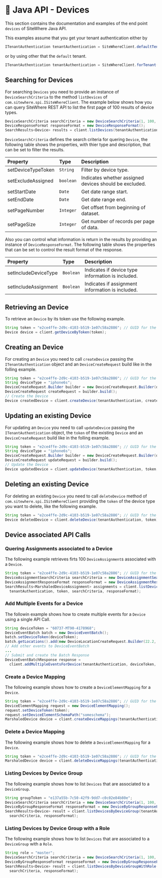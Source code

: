 # :book: Java API - Devices

<Seo/>

This section contains the documentation and examples of the end point `devices` of SiteWhere Java API.

This examples assume that you get your tenant authentication either by

```java
ITenantAuthentication tenantAuthentication = SiteWhereClient.defaultTenant();
```

or by using other that the `default` tenant.

```java
ITenantAuthentication tenantAuthentication = SiteWhereClient.forTenant("token", "auth");
```

## Searching for Devices

For searching `Devices` you need to provide an instance of `DeviceSearchCriteria`  to the method 
`listDevices` of `com.sitewhere.spi.ISiteWhereClient`. The example below shows how you can query SiteWhere REST API to 
list the first page of 100 results of device types.

```java
DeviceSearchCriteria searchCriteria = new DeviceSearchCriteria(1, 100, null, null);
DeviceResponseFormat responseFormat = new DeviceResponseFormat();
SearchResults<Device> results = client.listDevices(tenantAuthentication, searchCriteria, responseFormat);
```

`DeviceSearchCriteria` defines the search criteria for quering `Device`, the following table shows the properties, with 
thier type and description, that can be set to filter the results.

| Property                     | Type        | Description                                                    |
|:-----------------------------|:------------|:---------------------------------------------------------------|
| setDeviceTypeToken           | `String`    | Filter by device type.                                         |
| setExcludeAssigned           | `boolean`   | Indicates whether assigned devices should be excluded.         |
| setStartDate                 | `Date`      | Get date range start.                                          |
| setEndDate                   | `Date`      | Get date range end.                                            |
| setPageNumber                | `Integer`   | Get offset from beginning of dataset.                          |
| setPageSize                  | `Integer`   | Get number of records per page of data.                        |

Also you can control what information is return in the results by providing an instance of `DeviceResponseFormat`.
The following table shows the properties that can be set to control the result format of the response.

| Property               | Type        | Description                                                    |
|:-----------------------|:------------|:---------------------------------------------------------------|
| setIncludeDeviceType   | `Boolean`   | Indicates if device type information is included.              |
| setIncludeAssignment   | `Boolean`   | Indicates if assignment information is included.               |

## Retrieving an Device

To retrieve an `Device` by its token use the following example.

```java
String token = "e2ce4ffe-2d9c-4103-b519-1e07c58a2886"; // GUID for the Device
Device device = client.getDeviceByToken(token);
```

## Creating an Device

For creating an `Device` you need to call `createDevice` passing the `ITenantAuthentication` object and an
`DeviceCreateRequest` build like in the folling example.

```java
String token = "e2ce4ffe-2d9c-4103-b519-1e07c58a2886"; // GUID for the Device
String deviceType = "iphone6s";
DeviceCreateRequest.Builder builder = new DeviceCreateRequest.Builder(deviceType, token);
DeviceCreateRequest createRequest = builder.build();
// Create the Device
Device createdDevice = client.createDevice(tenantAuthentication, createRequest);
```

## Updating an existing Device

For updating an `Device` you need to call `updateDevice` passing the `ITenantAuthentication` object,
the `token` of the existing `Device` and an `DeviceCreateRequest` build like in the folling example.

```java
String token = "e2ce4ffe-2d9c-4103-b519-1e07c58a2886"; // GUID for the Device
String deviceType = "iphone6s";
DeviceCreateRequest.Builder builder = new DeviceCreateRequest.Builder(deviceType, token);
DeviceCreateRequest updateRequest = builder.build();
// Update the Device
Device updatedDevice = client.updateDevice(tenantAuthentication, token, updateRequest);
```

## Deleting an existing Device

For deleting an existing `Device` you need to call `deleteDevice` method of `com.sitewhere.spi.ISiteWhereClient`
providing the `token` of the device type you want to delete, like the following example.

```java
String token = "e2ce4ffe-2d9c-4103-b519-1e07c58a2886"; // GUID for the Device
Device deletedDevice = client.deleteDevice(tenantAuthentication, token);
```

## Device associated API Calls

### Quering Assignments associated to a Device

The following example retrieves firts 100 `DeviceAssignment`s associated with a `Device`.

```java
String token = "e2ce4ffe-2d9c-4103-b519-1e07c58a2886"; // GUID for the Device
DeviceAssignmentSearchCriteria searchCriteria = new DeviceAssignmentSearchCriteria(1, 100);
DeviceAssignmentResponseFormat responseFormat = new DeviceAssignmentResponseFormat();
SearchResults<MarshaledDeviceAssignment> assignments = client.listDeviceAssignmentsForDevice(
  tenantAuthentication, token, searchCriteria, responseFormat);
```

### Add Multiple Events for a Device

The followin example shows how to create multiple events for a `Device` using a single API Call.

```java
String deviceToken = "60737-MT90-4178968";
DeviceEventBatch batch = new DeviceEventBatch();
batch.setDeviceToken(deviceToken);
batch.getLocations().add(new DeviceLocationCreateRequest.Builder(22.2, 33.3).build());
// Add other events to DeviceEventBatch
...
// Submit and create the Batch Response
DeviceEventBatchResponse response = 
  client.addMultipleEventsForDevice(tenantAuthentication, deviceToken, batch);
```

### Create a Device Mapping

The following example shows how to create a `DeviceElementMapping` for a `Device`.

```java
String token = "e2ce4ffe-2d9c-4103-b519-1e07c58a2886"; // GUID for the Device
DeviceElementMapping request = new DeviceElementMapping();
request.setDeviceToken(token);
request.setDeviceElementSchemaPath("someschema");
MarshaledDevice device = client.createDeviceMappings(tenantAuthentication, token, request);
```

### Delete a Device Mapping

The following example shows how to delete a `DeviceElementMapping` for a `Device`.

```java
String token = "e2ce4ffe-2d9c-4103-b519-1e07c58a2886"; // GUID for the Device
MarshaledDevice device = client.deleteDeviceMappings(tenantAuthentication, token, "someschema");
```

### Listing Devices by Device Group

The following example shows how to list `Devices` that are associated to a `DeviceGroup`.

```java
String groupToken = "e137a55b-7c50-42f9-9dd7-c0c02e84b80e";
DeviceSearchCriteria searchCriteria = new DeviceSearchCriteria(1, 100, null, null);
DeviceByGroupResponseFormat responseFormat = new DeviceByGroupResponseFormat();
SearchResults<Device> result = client.listDevicesByDeviceGroup(tenantAuthentication, groupToken,
  searchCriteria, responseFormat);
```

### Listing Devices by Device Group with a Role

The following example shows how to list `Devices` that are associated to a `DeviceGroup` with a `Role`.

```java
String role = "master";
DeviceSearchCriteria searchCriteria = new DeviceSearchCriteria(1, 100, null, null);
DeviceByGroupResponseFormat responseFormat = new DeviceByGroupResponseFormat();
SearchResults<Device> result = client.listDevicesByDeviceGroupWithRole(tenantAuthentication, role,
  searchCriteria, responseFormat);
```
